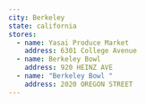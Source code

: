 ```yaml
---
city: Berkeley
state: california
stores:
  - name: Yasai Produce Market
    address: 6301 College Avenue
  - name: Berkeley Bowl
    address: 920 HEINZ AVE
  - name: "Berkeley Bowl "
    address: 2020 OREGON STREET
---
```

